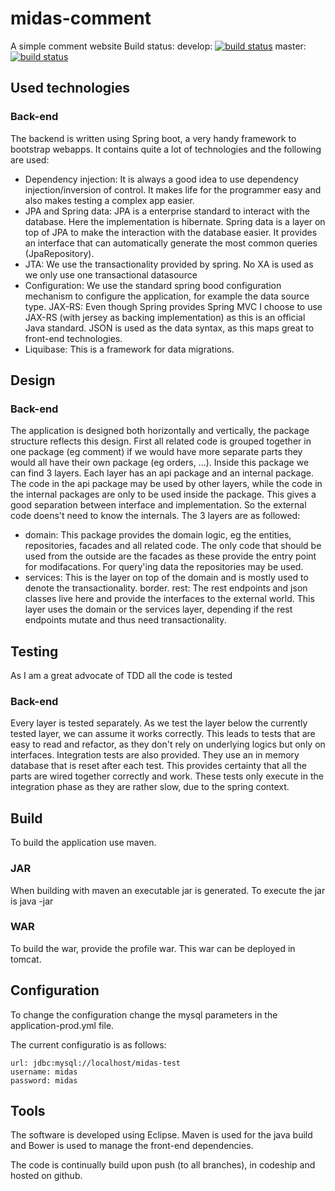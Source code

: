 # midas-comment
A simple comment website
Build status:
develop: [![build status](https://www.codeship.io/projects/2c11bec0-c5cb-0132-fd48-3a52b81c571d/status?branch=develop)](https://www.codeship.io/projects/74511)
master: [![build status](https://www.codeship.io/projects/2c11bec0-c5cb-0132-fd48-3a52b81c571d/status?branch=master)](https://www.codeship.io/projects/74511)

## Used technologies
### Back-end
The backend is written using Spring boot, a very handy framework to bootstrap webapps.
It contains quite a lot of technologies and the following are used:
* Dependency injection: It is always a good idea to use dependency injection/inversion of control. It makes life for the programmer easy and also makes testing a complex app easier.
* JPA and Spring data: JPA is a enterprise standard to interact with the database. Here the implementation is hibernate. Spring data is a layer on top of JPA to make the interaction with the database easier. It provides an interface that can automatically generate the most common queries (JpaRepository).
* JTA: We use the transactionality provided by spring. No XA is used as we only use one transactional datasource
* Configuration: We use the standard spring bood configuration mechanism to configure the application, for example the data source type.
JAX-RS: Even though Spring provides Spring MVC I choose to use JAX-RS (with jersey as backing implementation) as this is an official Java standard. JSON is used as the data syntax, as this maps great to front-end technologies.
* Liquibase: This is a framework for data migrations.

## Design
### Back-end
The application is designed both horizontally and vertically, the package structure reflects this design. First all related code is grouped together in one package (eg comment) if we would have more separate parts they would all have their own package (eg orders, ...). 
Inside this package we can find 3 layers. Each layer has an api package and an internal package. The code in the api package may be used by other layers, while the code in the internal packages are only to be used inside the package. This gives a good separation between interface and implementation. So the external code doens't need to know the internals.
The 3 layers are as followed:
* domain: This package provides the domain logic, eg the entities, repositories, facades and all related code. The only code that should be used from the outside are the facades as these provide the entry point for modifacations. For query'ing data the repositories may be used.
* services: This is the layer on top of the domain and is mostly used to denote the transactionality. border.
rest: The rest endpoints and json classes live here and provide the interfaces to the external world. This layer uses the domain or the services layer, depending if the rest endpoints mutate and thus need transactionality.

## Testing
As I am a great advocate of TDD all the code is tested
### Back-end
Every layer is tested separately. As we test the layer below the currently tested layer, we can assume it works correctly. This leads to tests that are easy to read and refactor, as they don't rely on underlying logics but only on interfaces. 
Integration tests are also provided. They use an in memory database that is reset after each test. This provides certainty that all the parts are wired together correctly and work. These tests only execute in the integration phase as they are rather slow, due to the spring context.

## Build
To build the application use maven. 
### JAR
When building with maven an executable jar is generated. To execute the jar is java -jar
### WAR
To build the war, provide the profile war. This war can be deployed in tomcat.

## Configuration
To change the configuration change the mysql parameters in the application-prod.yml file.

The current configuratio is as follows:

	url: jdbc:mysql://localhost/midas-test
	username: midas
	password: midas

## Tools
The software is developed using Eclipse. Maven is used for the java build and Bower is used to manage the front-end dependencies.

The code is continually build upon push (to all branches), in codeship and hosted on github.